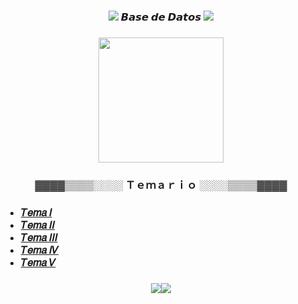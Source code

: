 <h3 align="center"><img src="https://64.media.tumblr.com/fd89f1f02b7eb0bea51308b41f67c415/80b9c91704147b39-6b/s400x600/dfb82d523972b3c47fdabcff6404329cc3e7a56e.gifv"> 𝘽𝙖𝙨𝙚 𝙙𝙚 𝘿𝙖𝙩𝙤𝙨 <img src="https://64.media.tumblr.com/fd89f1f02b7eb0bea51308b41f67c415/80b9c91704147b39-6b/s400x600/dfb82d523972b3c47fdabcff6404329cc3e7a56e.gifv"></h3>
<p></p>

<h3 align="center"><img width="200"src="https://64.media.tumblr.com/b0a921ee78865aeb63a41d089514c299/3389feee3881de46-2b/s400x600/5de119dfa51cd5587db6f6641f326f311910c4fc.pnj"/></h3>

<h3 align="center">▓▓▓▓▒▒▒▒░░░░ Ｔｅｍａｒｉｏ ░░░░▒▒▒▒▓▓▓▓</h3>
<h3>
 <ul>
    <li><a href="https://github.com/toninavhd/1-DAW_pt2/tree/main/BAE/tema1"> 𝑇𝑒𝑚𝑎 𝐼 </a></li>
    <li><a href=""> 𝑇𝑒𝑚𝑎 𝐼𝐼 </a></li>
    <li><a href=""> 𝑇𝑒𝑚𝑎 𝐼𝐼𝐼 </a></li> 
    <li><a href=""> 𝑇𝑒𝑚𝑎 𝐼𝑉</a></li>
    <li><a href=""> 𝑇𝑒𝑚𝑎 𝑉 </a></li>  
 </ul>
</h3>

<h3 align="center"><img src="https://64.media.tumblr.com/0b042408e06e05988780165bde6f47e4/2048f6cad572a313-4b/s400x600/85a756ef72ae891f9912c4d2e5ce4da2ad2e8d30.gifv"/><img src="https://64.media.tumblr.com/0b042408e06e05988780165bde6f47e4/2048f6cad572a313-4b/s400x600/85a756ef72ae891f9912c4d2e5ce4da2ad2e8d30.gifv"/></h3>